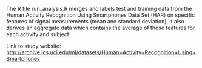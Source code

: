 The R file run_analysis.R merges and labels test and training data from the Human Activity Recognition Using Smartphones Data Set (HAR) on specific features of 
signal measurements (mean and standard deviation), it also derives an aggregate data which contains the average of these features for each activity and subject

Link to study website:
http://archive.ics.uci.edu/ml/datasets/Human+Activity+Recognition+Using+Smartphones
